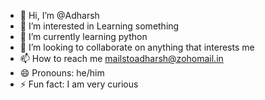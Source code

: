 - 👋 Hi, I’m @Adharsh
- 👀 I’m interested in Learning something 
- 🌱 I’m currently learning python
- 💞️ I’m looking to collaborate on anything that interests me
- 📫 How to reach me mailstoadharsh@zohomail.in
- 😄 Pronouns: he/him
- ⚡ Fun fact: I am very curious

<!---
ProjectsofAdharsh/ProjectsofAdharsh is a ✨ special ✨ repository because its `README.md` (this file) appears on your GitHub profile.
You can click the Preview link to take a look at your changes.
--->
